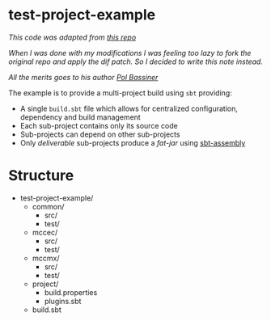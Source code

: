 # test-project-example

_This code was adapted from [this repo](https://github.com/pbassiner/sbt-multi-project-example)_

_When I was done with my modifications I was feeling too lazy to fork the original repo and apply the dif patch.
So I decided to write this note instead._

_All the merits goes to his author [Pol Bassiner](https://github.com/pbassiner)_

The example is to provide a multi-project build using `sbt` providing:
* A single `build.sbt` file which allows for centralized configuration, dependency and build management
* Each sub-project contains only its source code
* Sub-projects can depend on other sub-projects
* Only *deliverable* sub-projects produce a *fat-jar* using [sbt-assembly](https://github.com/sbt/sbt-assembly)

# Structure
* test-project-example/
    * common/
        * src/
        * test/
    * mccec/
        * src/
        * test/
    * mccmx/
        * src/
        * test/
    * project/
        * build.properties
        * plugins.sbt
    * build.sbt
